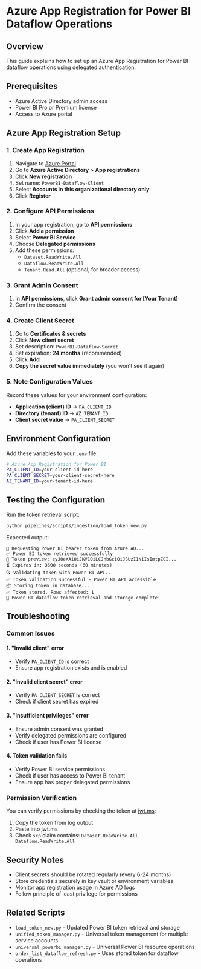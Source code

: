 # Azure App Registration for Power BI Dataflow Operations

## Overview
This guide explains how to set up an Azure App Registration for Power BI dataflow operations using delegated authentication.

## Prerequisites
- Azure Active Directory admin access
- Power BI Pro or Premium license
- Access to Azure portal

## Azure App Registration Setup

### 1. Create App Registration
1. Navigate to [Azure Portal](https://portal.azure.com)
2. Go to **Azure Active Directory** > **App registrations**
3. Click **New registration**
4. Set name: `PowerBI-Dataflow-Client`
5. Select **Accounts in this organizational directory only**
6. Click **Register**

### 2. Configure API Permissions
1. In your app registration, go to **API permissions**
2. Click **Add a permission**
3. Select **Power BI Service**
4. Choose **Delegated permissions**
5. Add these permissions:
   - `Dataset.ReadWrite.All`
   - `Dataflow.ReadWrite.All`
   - `Tenant.Read.All` (optional, for broader access)

### 3. Grant Admin Consent
1. In **API permissions**, click **Grant admin consent for [Your Tenant]**
2. Confirm the consent

### 4. Create Client Secret
1. Go to **Certificates & secrets**
2. Click **New client secret**
3. Set description: `PowerBI-Dataflow-Secret`
4. Set expiration: **24 months** (recommended)
5. Click **Add**
6. **Copy the secret value immediately** (you won't see it again)

### 5. Note Configuration Values
Record these values for your environment configuration:
- **Application (client) ID** → `PA_CLIENT_ID`
- **Directory (tenant) ID** → `AZ_TENANT_ID` 
- **Client secret value** → `PA_CLIENT_SECRET`

## Environment Configuration

Add these variables to your `.env` file:
```bash
# Azure App Registration for Power BI
PA_CLIENT_ID=your-client-id-here
PA_CLIENT_SECRET=your-client-secret-here
AZ_TENANT_ID=your-tenant-id-here
```

## Testing the Configuration

Run the token retrieval script:
```bash
python pipelines/scripts/ingestion/load_token_new.py
```

Expected output:
```
🔐 Requesting Power BI bearer token from Azure AD...
✅ Power BI token retrieved successfully
🔑 Token preview: eyJ0eXAiOiJKV1QiLCJhbGciOiJSUzI1NiIsImtpZCI...
⏳ Expires in: 3600 seconds (60 minutes)
🔍 Validating token with Power BI API...
✅ Token validation successful - Power BI API accessible
📦 Storing token in database...
✅ Token stored. Rows affected: 1
🎉 Power BI dataflow token retrieval and storage complete!
```

## Troubleshooting

### Common Issues

#### 1. "Invalid client" error
- Verify `PA_CLIENT_ID` is correct
- Ensure app registration exists and is enabled

#### 2. "Invalid client secret" error  
- Verify `PA_CLIENT_SECRET` is correct
- Check if client secret has expired

#### 3. "Insufficient privileges" error
- Ensure admin consent was granted
- Verify delegated permissions are configured
- Check if user has Power BI license

#### 4. Token validation fails
- Verify Power BI service permissions
- Check if user has access to Power BI tenant
- Ensure app has proper delegated permissions

### Permission Verification
You can verify permissions by checking the token at [jwt.ms](https://jwt.ms):
1. Copy the token from log output
2. Paste into jwt.ms
3. Check `scp` claim contains: `Dataset.ReadWrite.All Dataflow.ReadWrite.All`

## Security Notes

- Client secrets should be rotated regularly (every 6-24 months)
- Store credentials securely in key vault or environment variables
- Monitor app registration usage in Azure AD logs
- Follow principle of least privilege for permissions

## Related Scripts

- `load_token_new.py` - Updated Power BI token retrieval and storage
- `unified_token_manager.py` - Universal token management for multiple service accounts
- `universal_powerbi_manager.py` - Universal Power BI resource operations
- `order_list_dataflow_refresh.py` - Uses stored token for dataflow operations

